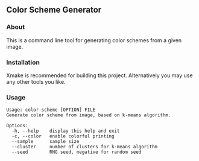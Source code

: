## Color Scheme Generator

### About

This is a command line tool for generating color schemes from a given image.

### Installation

Xmake is recommended for building this project. Alternatively you may use any other tools you like.

### Usage

```
Usage: color-scheme [OPTION] FILE
Generate color scheme from image, based on k-means algorithm.

Options:
  -h, --help    display this help and exit
  -c, --color   enable colorful printing
  --sample      sample size
  --cluster     number of clusters for k-means algorithm
  --seed        RNG seed, negative for random seed
```
